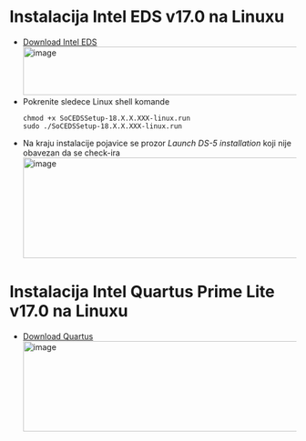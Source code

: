 # Instalacija Intel EDS v17.0 na Linuxu

- [Download Intel EDS](https://www.intel.com/content/www/us/en/collections/products/fpga/software/downloads.html?edition=standard&platform=linux&download_manager=direct)
  <img width="1478" height="85" alt="image" src="https://github.com/user-attachments/assets/d7c25604-de62-4c08-901f-f5e7d3ad3457" />
- Pokrenite sledece Linux shell komande
  ```
  chmod +x SoCEDSSetup-18.X.X.XXX-linux.run
  sudo ./SoCEDSSetup-18.X.X.XXX-linux.run
  ```
- Na kraju instalacije pojavice se prozor *Launch DS-5 installation* koji nije obavezan da se check-ira
  <img width="674" height="177" alt="image" src="https://github.com/user-attachments/assets/b7439fa8-c277-4ee6-ab4a-52a9f42cb941" />

# Instalacija Intel Quartus Prime Lite v17.0 na Linuxu
- [Download Quartus](https://www.intel.com/content/www/us/en/software-kit/669553/intel-quartus-prime-lite-edition-design-software-version-17-0-for-linux.html)
  <img width="1613" height="159" alt="image" src="https://github.com/user-attachments/assets/58cbda14-ec26-48c7-b39b-f0cdbe88412c" />

